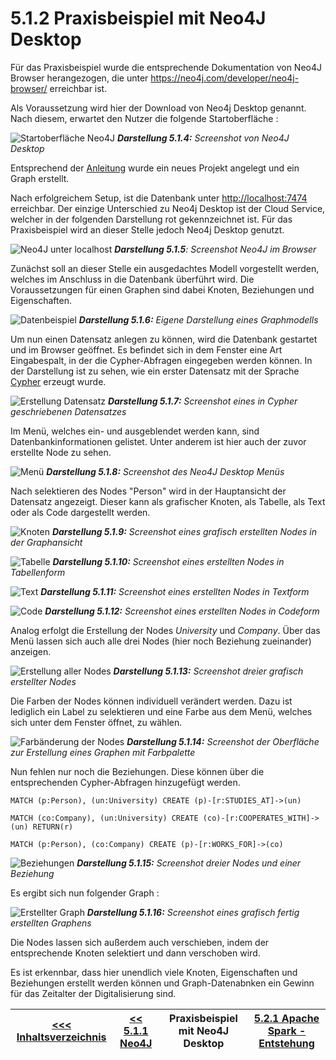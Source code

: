 # 5.1.2 Praxisbeispiel mit Neo4J Desktop

Für das Praxisbeispiel wurde die entsprechende Dokumentation von Neo4J Browser herangezogen, die unter <https://neo4j.com/developer/neo4j-browser/> erreichbar ist.

Als Voraussetzung wird hier der Download von Neo4j Desktop genannt. Nach diesem, erwartet den Nutzer die folgende Startoberfläche <a id="Darstellung_514"></a>:

![Startoberfläche Neo4J](../images/Neo4J-Start.png)
***Darstellung 5.1.4:** Screenshot von Neo4J Desktop*

Entsprechend der [Anleitung](https://neo4j.com/download-thanks-desktop/?edition=desktop&flavour=osx&release=1.2.4&offline=true) wurde ein neues Projekt angelegt und ein Graph erstellt.

Nach erfolgreichem Setup, ist die Datenbank unter <http://localhost:7474> erreichbar. Der einzige Unterschied zu Neo4j Desktop ist der Cloud Service, welcher in der folgenden Darstellung rot gekennzeichnet ist. Für das Praxisbeispiel wird an dieser Stelle jedoch Neo4j Desktop genutzt. <a id="Darstellung_515"></a>

![Neo4J unter localhost](../images/Neo4J-localhost.png)
***Darstellung 5.1.5**: Screenshot Neo4J im Browser*

Zunächst soll an dieser Stelle ein ausgedachtes Modell vorgestellt werden, welches im Anschluss in die Datenbank überführt wird.
Die Voraussetzungen für einen Graphen sind dabei Knoten, Beziehungen und Eigenschaften. <a id="Darstellung_516"></a>

![Datenbeispiel](../images/Neo4J-Dataexample.png)
***Darstellung 5.1.6:** Eigene Darstellung eines Graphmodells*

Um nun einen Datensatz anlegen zu können, wird die Datenbank gestartet und im Browser geöffnet. Es befindet sich in dem Fenster eine Art Eingabespalt, in der die Cypher-Abfragen eingegeben werden können. In der Darstellung ist zu sehen, wie ein erster Datensatz mit der Sprache [Cypher](https://neo4j.com/docs/cypher-manual/current/) erzeugt wurde. <a id="Darstellung_517"></a>

![Erstellung Datensatz](../images/Neo4J-CreateData.png)
***Darstellung 5.1.7:** Screenshot eines in Cypher geschriebenen Datensatzes*

Im Menü, welches ein- und ausgeblendet werden kann, sind Datenbankinformationen gelistet. Unter anderem ist hier auch der zuvor erstellte Node zu sehen. <a id="Darstellung_518"></a>

![Menü](../images/Neo4J-Menue.png)
***Darstellung 5.1.8:** Screenshot des Neo4J Desktop Menüs*

Nach selektieren des Nodes "Person" wird in der Hauptansicht der Datensatz angezeigt. Dieser kann als grafischer Knoten, als Tabelle, als Text oder als Code dargestellt werden. <a id="Darstellung_519"></a>

![Knoten](../images/Neo4J-OneNode.png)
***Darstellung 5.1.9:** Screenshot eines grafisch erstellten Nodes in der Graphansicht*

<a id="Darstellung_5110"></a>
![Tabelle](../images/Neo4J-Table.png)
***Darstellung 5.1.10:** Screenshot eines erstellten Nodes in Tabellenform*

<a id="Darstellung_5111"></a>
![Text](../images/Neo4J-Text.png)
***Darstellung 5.1.11:** Screenshot eines erstellten Nodes in Textform*

<a id="Darstellung_5112"></a>
![Code](../images/Neo4J-Code.png)
***Darstellung 5.1.12:** Screenshot eines erstellten Nodes in Codeform*

Analog erfolgt die Erstellung der Nodes *University* und *Company*. Über das Menü lassen sich auch alle drei Nodes (hier noch Beziehung zueinander) anzeigen. <a id="Darstellung_5113"></a>

![Erstellung aller Nodes](../images/Neo4J-Nodes.png)
***Darstellung 5.1.13:** Screenshot dreier grafisch erstellter Nodes*

Die Farben der Nodes können individuell verändert werden. Dazu ist lediglich ein Label zu selektieren und eine Farbe aus dem Menü, welches sich unter dem Fenster öffnet, zu wählen. <a id="Darstellung_5114"></a>

![Farbänderung der Nodes](../images/Neo4J-ChangeColor.png)
***Darstellung 5.1.14:** Screenshot der Oberfläche zur Erstellung eines Graphen mit Farbpalette*

Nun fehlen nur noch die Beziehungen. Diese können über die entsprechenden Cypher-Abfragen hinzugefügt werden.

    MATCH (p:Person), (un:University) CREATE (p)-[r:STUDIES_AT]->(un)

    MATCH (co:Company), (un:University) CREATE (co)-[r:COOPERATES_WITH]->(un) RETURN(r)

    MATCH (p:Person), (co:Company) CREATE (p)-[r:WORKS_FOR]->(co)

<a id="Darstellung_5115"></a>
![Beziehungen](../images/Neo4J-Relationship.png)
***Darstellung 5.1.15:** Screenshot dreier Nodes und einer Beziehung*

Es ergibt sich nun folgender Graph <a id="Darstellung_5116"></a>:

![Erstellter Graph](../images/Neo4J-Finalgraph.png)
***Darstellung 5.1.16:** Screenshot eines grafisch fertig erstellten Graphens*

Die Nodes lassen sich außerdem auch verschieben, indem der entsprechende Knoten selektiert und dann verschoben wird.

Es ist erkennbar, dass hier unendlich viele Knoten, Eigenschaften und Beziehungen erstellt werden können und Graph-Datenabnken ein Gewinn für das Zeitalter der Digitalisierung sind.

| [&lt;&lt;&lt; Inhaltsverzeichnis](../README.md) | [&lt;&lt; 5.1.1 Neo4J](./Neo4J.md) | Praxisbeispiel mit Neo4J Desktop | [5.2.1  Apache Spark - Entstehung](../Spark/5_2_1_Entstehung.md) |
|------------------------------------------------|---------------------------------------------------------------------------------|-------------|-----------------------------------------------------------------|
